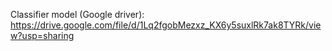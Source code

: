 Classifier model (Google driver): https://drive.google.com/file/d/1Lq2fgobMezxz_KX6y5suxlRk7ak8TYRk/view?usp=sharing

